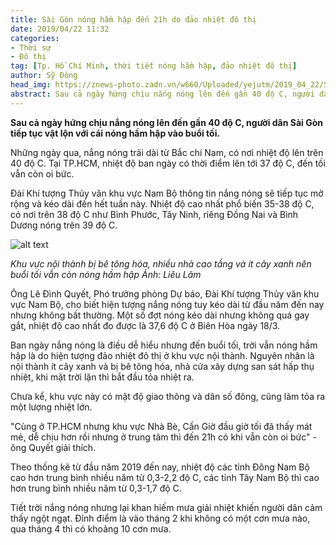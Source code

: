 ```yaml
---
title: Sài Gòn nóng hầm hập đến 21h do đảo nhiệt đô thị
date: 2019/04/22 11:32 
categories: 
- Thời sự
- Đô thị
tag: [Tp. Hồ Chí Minh, thời tiết nóng hầm hập, đảo nhiệt đô thị]
author: Sỹ Đông
head_img: https://znews-photo.zadn.vn/w660/Uploaded/yejutm/2019_04_22/Saigonnangnong.jpg
abstract: Sau cả ngày hứng chịu nắng nóng lên đến gần 40 độ C, người dân Sài Gòn tiếp tục vật lộn với cái nóng hầm hập vào buổi tối.
---
```


**Sau cả ngày hứng chịu nắng nóng lên đến gần 40 độ C, người dân Sài Gòn tiếp tục vật lộn với cái nóng hầm hập vào buổi tối.**

Những ngày qua, nắng nóng trải dài từ Bắc chí Nam, có nơi nhiệt độ lên trên 40 độ C. Tại TP.HCM, nhiệt độ ban ngày có thời điểm lên tới 37 độ C, đến tối vẫn còn oi bức.

Đài Khí tượng Thủy văn khu vực Nam Bộ thông tin nắng nóng sẽ tiếp tục mở rộng và kéo dài đến hết tuần này. Nhiệt độ cao nhất phổ biến 35-38 độ C, có nơi trên 38 độ C như Bình Phước, Tây Ninh, riêng Đồng Nai và Bình Dương nóng trên 39 độ C.

![alt text](https://znews-photo.zadn.vn/w660/Uploaded/yejutm/2019_04_22/Saigonnangnong.jpg)

*Khu vực nội thành bị bê tông hóa, nhiều nhà cao tầng và ít cây xanh nên buổi tối vẫn còn nóng hầm hập Ảnh: Liêu Lãm*

Ông Lê Đình Quyết, Phó trưởng phòng Dự báo, Đài Khí tượng Thủy văn khu vực Nam Bộ, cho biết hiện tượng nắng nóng tuy kéo dài từ đầu năm đến nay nhưng không bất thường. Một số đợt nóng kéo dài nhưng không quá gay gắt, nhiệt độ cao nhất đo được là 37,6 độ C ở Biên Hòa ngày 18/3.

Ban ngày nắng nóng là điều dễ hiểu nhưng đến buổi tối, trời vẫn nóng hầm hập là do hiện tượng đảo nhiệt đô thị ở khu vực nội thành. Nguyên nhân là nội thành ít cây xanh và bị bê tông hóa, nhà cửa xây dựng san sát hấp thụ nhiệt, khi mặt trời lặn thì bắt đầu tỏa nhiệt ra.

Chưa kể, khu vực này có mật độ giao thông và dân số đông, cũng làm tỏa ra một lượng nhiệt lớn.

"Cùng ở TP.HCM nhưng khu vực Nhà Bè, Cần Giờ đầu giờ tối đã thấy mát mẻ, dễ chịu hơn rồi nhưng ở trung tâm thì đến 21h có khi vẫn còn oi bức" - ông Quyết giải thích.

Theo thống kê từ đầu năm 2019 đến nay, nhiệt độ các tỉnh Đông Nam Bộ cao hơn trung bình nhiều năm từ 0,3-2,2 độ C, các tỉnh Tây Nam Bộ thì cao hơn trung bình nhiều năm từ 0,3-1,7 độ C.

Tiết trời nắng nóng nhưng lại khan hiếm mưa giải nhiệt khiến người dân cảm thấy ngột ngạt. Đỉnh điểm là vào tháng 2 khi không có một cơn mưa nào, qua tháng 4 thì có khoảng 10 cơn mưa.